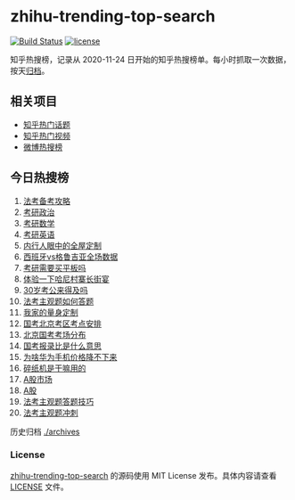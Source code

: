 # zhihu-trending-top-search

[![Build Status](https://github.com/justjavac/zhihu-trending-top-search/workflows/ci/badge.svg?branch=main)](https://github.com/justjavac/zhihu-trending-top-search/actions)
[![license](https://img.shields.io/github/license/justjavac/zhihu-trending-top-search)](https://github.com/justjavac/zhihu-trending-top-search/blob/main/LICENSE)

知乎热搜榜，记录从 2020-11-24
日开始的知乎热搜榜单。每小时抓取一次数据，按天[归档](./archives)。

## 相关项目

- [知乎热门话题](https://github.com/justjavac/zhihu-trending-hot-questions)
- [知乎热门视频](https://github.com/justjavac/zhihu-trending-hot-video)
- [微博热搜榜](https://github.com/justjavac/weibo-trending-hot-search)

## 今日热搜榜

<!-- BEGIN -->
<!-- 最后更新时间 Mon Nov 20 2023 19:02:08 GMT+0800 (China Standard Time) -->

1. [法考备考攻略](https://www.zhihu.com/search?q=法考备考攻略)
1. [考研政治](https://www.zhihu.com/search?q=考研政治)
1. [考研数学](https://www.zhihu.com/search?q=考研数学)
1. [考研英语](https://www.zhihu.com/search?q=考研英语)
1. [内行人眼中的全屋定制](https://www.zhihu.com/search?q=内行人眼中的全屋定制)
1. [西班牙vs格鲁吉亚全场数据](https://www.zhihu.com/search?q=西班牙vs格鲁吉亚全场数据)
1. [考研需要买平板吗](https://www.zhihu.com/search?q=考研需要买平板吗)
1. [体验一下哈尼村寨长街宴](https://www.zhihu.com/search?q=体验一下哈尼村寨长街宴)
1. [30岁考公来得及吗](https://www.zhihu.com/search?q=30岁考公来得及吗)
1. [法考主观题如何答题](https://www.zhihu.com/search?q=法考主观题如何答题)
1. [我家的量身定制](https://www.zhihu.com/search?q=我家的量身定制)
1. [国考北京考区考点安排](https://www.zhihu.com/search?q=国考北京考区考点安排)
1. [北京国考考场分布](https://www.zhihu.com/search?q=北京国考考场分布)
1. [国考报录比是什么意思](https://www.zhihu.com/search?q=国考报录比是什么意思)
1. [为啥华为手机价格降不下来](https://www.zhihu.com/search?q=为啥华为手机价格降不下来)
1. [碎纸机是干嘛用的](https://www.zhihu.com/search?q=碎纸机是干嘛用的)
1. [A股市场](https://www.zhihu.com/search?q=A股市场)
1. [A股](https://www.zhihu.com/search?q=A股)
1. [法考主观题答题技巧](https://www.zhihu.com/search?q=法考主观题答题技巧)
1. [法考主观题冲刺](https://www.zhihu.com/search?q=法考主观题冲刺)

<!-- END -->

历史归档 [./archives](./archives)

### License

[zhihu-trending-top-search](https://github.com/justjavac/zhihu-trending-top-search)
的源码使用 MIT License 发布。具体内容请查看 [LICENSE](./LICENSE) 文件。
